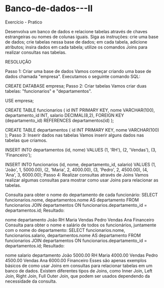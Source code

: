 # Banco-de-dados---II
Exercício - Pratico

Desenvolva um banco de dados e relacione tabelas através de chaves estrangeiras ou nomes de colunas iguais. Siga as instruções:
crie uma base de dados; 
crie tabelas nessa base de dados;
em cada tabela, adicione atributos;
insira dados em cada tabela;
utilize os comandos Joins para realizar consultas nas tabelas. 


RESOLUÇÃO


Passo 1: Criar uma base de dados Vamos começar criando uma base de dados chamada "empresa". Executamos o seguinte comando SQL:

CREATE DATABASE empresa;
Passo 2: Criar tabelas Vamos criar duas tabelas: "funcionarios" e "departamentos".

USE empresa;

CREATE TABLE funcionarios (
    id INT PRIMARY KEY,
    nome VARCHAR(100),
    departamento_id INT,
    salario DECIMAL(8,2),
    FOREIGN KEY (departamento_id) REFERENCES departamentos(id)
);

CREATE TABLE departamentos (
    id INT PRIMARY KEY,
    nome VARCHAR(100)
);
Passo 3: Inserir dados nas tabelas Vamos inserir alguns dados nas tabelas que criamos.

INSERT INTO departamentos (id, nome)
VALUES (1, 'RH'), (2, 'Vendas'), (3, 'Financeiro');

INSERT INTO funcionarios (id, nome, departamento_id, salario)
VALUES (1, 'João', 1, 5000.00),
       (2, 'Maria', 2, 4000.00),
       (3, 'Pedro', 2, 4500.00),
       (4, 'Ana', 3, 6000.00);
Passo 4: Realizar consultas através de Joins Vamos realizar algumas consultas para mostrar como usar Joins para relacionar as tabelas.

Consulta para obter o nome do departamento de cada funcionário:
SELECT funcionarios.nome, departamentos.nome AS departamento
FROM funcionarios
JOIN departamentos ON funcionarios.departamento_id = departamentos.id;
Resultado:

nome	departamento
João	RH
Maria	Vendas
Pedro	Vendas
Ana	Financeiro
Consulta para obter o nome e salário de todos os funcionários, juntamente com o nome do departamento:
SELECT funcionarios.nome, funcionarios.salario, departamentos.nome AS departamento
FROM funcionarios
JOIN departamentos ON funcionarios.departamento_id = departamentos.id;
Resultado:

nome	salario	departamento
João	5000.00	RH
Maria	4000.00	Vendas
Pedro	4500.00	Vendas
Ana	6000.00	Financeiro
Esses são apenas exemplos básicos de como usar Joins em consultas para relacionar tabelas em um banco de dados. Existem diferentes tipos de Joins, como Inner Join, Left Join, Right Join, Full Outer Join, que podem ser usados dependendo da necessidade da consulta.
